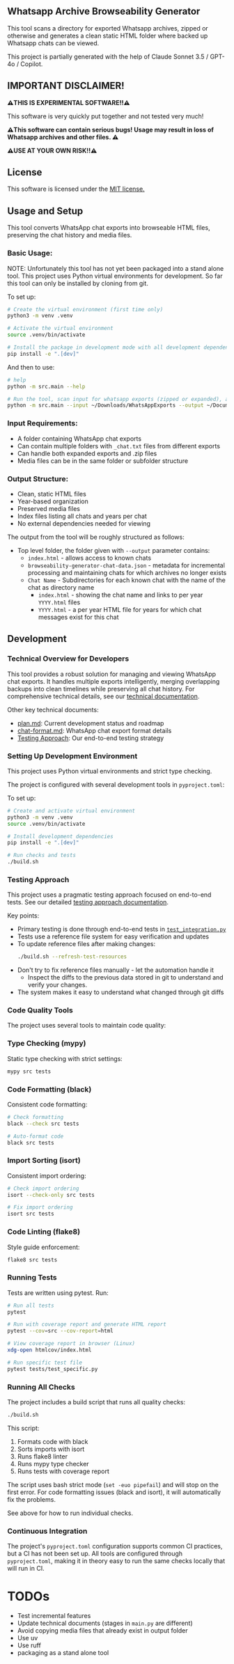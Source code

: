 ## Whatsapp Archive Browseability Generator

This tool scans a directory for exported Whatsapp archives, zipped or otherwise
and generates a clean static HTML folder where backed up Whatsapp chats can be
viewed.

This project is partially generated with the help of Claude Sonnet 3.5 /
GPT-4o / Copilot.

## IMPORTANT DISCLAIMER!

**⚠️THIS IS EXPERIMENTAL SOFTWARE!!⚠️**

This software is very quickly put together and not tested very much!

**⚠️This software can contain serious bugs! Usage may result in loss of Whatsapp
archives and other files. ⚠️**

**⚠️USE AT YOUR OWN RISK!!⚠️**

## License

This software is licensed under the [MIT license.](LICENSE.txt)

## Usage and Setup

This tool converts WhatsApp chat exports into browseable HTML files, preserving the chat history and media files.

### Basic Usage:

NOTE: Unfortunately this tool has not yet been packaged into a stand alone tool.
This project uses Python virtual environments for development. So far this tool
can only be installed by cloning from git.

To set up:
```bash
# Create the virtual environment (first time only)
python3 -m venv .venv

# Activate the virtual environment
source .venv/bin/activate

# Install the package in development mode with all development dependencies
pip install -e ".[dev]"
```

And then to use:
```bash
# help
python -m src.main --help

# Run the tool, scan input for whatsapp exports (zipped or expanded), and generate HTML in output
python -m src.main --input ~/Downloads/WhatsAppExports --output ~/Documents/chat-archive
```

### Input Requirements:
- A folder containing WhatsApp chat exports
- Can contain multiple folders with `_chat.txt` files from different exports
- Can handle both expanded exports and .zip files
- Media files can be in the same folder or subfolder structure

### Output Structure:
- Clean, static HTML files
- Year-based organization
- Preserved media files
- Index files listing all chats and years per chat
- No external dependencies needed for viewing

The output from the tool will be roughly structured as follows:

- Top level folder, the folder given with `--output` parameter contains:
  - `index.html` - allows access to known chats
  - `browseability-generator-chat-data.json` - metadata for incremental processing and maintaining chats for which archives no longer exists
  - `Chat Name` - Subdirectories for each known chat with the name of the chat as directory name
    - `index.html` - showing the chat name and links to per year `YYYY.html` files
    - `YYYY.html` - a per year HTML file for years for which chat messages exist for this chat

## Development

### Technical Overview for Developers

This tool provides a robust solution for managing and viewing WhatsApp chat
exports. It handles multiple exports intelligently, merging overlapping backups
into clean timelines while preserving all chat history. For comprehensive
technical details, see our [technical documentation](./docs/technical-documentation.md).

Other key technical documents:
- [plan.md](./docs/plan.md): Current development status and roadmap
- [chat-format.md](./docs/chat-format.md): WhatsApp chat export format details
- [Testing Approach](./docs/testing-approach.md): Our end-to-end testing strategy

### Setting Up Development Environment

This project uses Python virtual environments and strict type checking.

The project is configured with several development tools in `pyproject.toml`:

To set up:
```bash
# Create and activate virtual environment
python3 -m venv .venv
source .venv/bin/activate

# Install development dependencies
pip install -e ".[dev]"

# Run checks and tests
./build.sh
```

### Testing Approach

This project uses a pragmatic testing approach focused on end-to-end tests. See
our detailed [testing approach documentation](./docs/testing-approach.md).

Key points:
- Primary testing is done through end-to-end tests in
  [`test_integration.py`](./tests/test_integration.py)
- Tests use a reference file system for easy verification and updates
- To update reference files after making changes:
  ```bash
  ./build.sh --refresh-test-resources
  ```
- Don't try to fix reference files manually - let the automation handle it
  - Inspect the diffs to the previous data stored in git to understand and
    verify your changes.
- The system makes it easy to understand what changed through git diffs

### Code Quality Tools

The project uses several tools to maintain code quality:

### Type Checking (mypy)

Static type checking with strict settings:

```bash
mypy src tests
```

### Code Formatting (black)

Consistent code formatting:

```bash
# Check formatting
black --check src tests

# Auto-format code
black src tests
```

### Import Sorting (isort)

Consistent import ordering:

```bash
# Check import ordering
isort --check-only src tests

# Fix import ordering
isort src tests
```

### Code Linting (flake8)

Style guide enforcement:

```bash
flake8 src tests
```

### Running Tests

Tests are written using pytest. Run:

```bash
# Run all tests
pytest

# Run with coverage report and generate HTML report
pytest --cov=src --cov-report=html

# View coverage report in browser (Linux)
xdg-open htmlcov/index.html

# Run specific test file
pytest tests/test_specific.py
```

### Running All Checks

The project includes a build script that runs all quality checks:

```bash
./build.sh
```

This script:
1. Formats code with black
2. Sorts imports with isort
3. Runs flake8 linter
4. Runs mypy type checker
5. Runs tests with coverage report

The script uses bash strict mode (`set -euo pipefail`) and will stop on the first error. For code formatting issues (black and isort), it will automatically fix the problems.

See above for how to run individual checks.

### Continuous Integration

The project's `pyproject.toml` configuration supports common CI practices, but a
CI has not been set up. All tools are configured through `pyproject.toml`,
making it in theory easy to run the same checks locally that will run in CI.

# TODOs

- Test incremental features
- Update technical documents (stages in `main.py` are different)
- Avoid copying media files that already exist in output folder
- Use uv
- Use ruff
- packaging as a stand alone tool